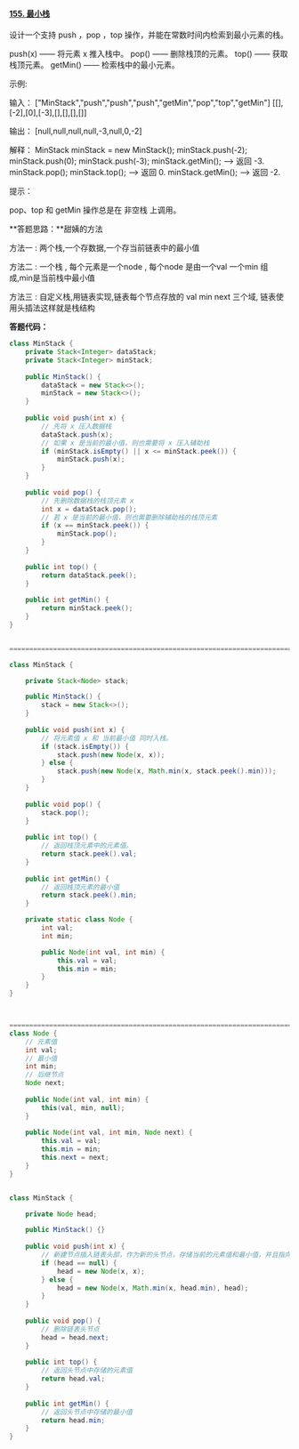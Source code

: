 #### [155. 最小栈](https://leetcode-cn.com/problems/min-stack/)

设计一个支持 push ，pop ，top 操作，并能在常数时间内检索到最小元素的栈。

push(x) —— 将元素 x 推入栈中。
pop() —— 删除栈顶的元素。
top() —— 获取栈顶元素。
getMin() —— 检索栈中的最小元素。


示例:

输入：
["MinStack","push","push","push","getMin","pop","top","getMin"]
[[],[-2],[0],[-3],[],[],[],[]]

输出：
[null,null,null,null,-3,null,0,-2]

解释：
MinStack minStack = new MinStack();
minStack.push(-2);
minStack.push(0);
minStack.push(-3);
minStack.getMin();   --> 返回 -3.
minStack.pop();
minStack.top();      --> 返回 0.
minStack.getMin();   --> 返回 -2.


提示：

pop、top 和 getMin 操作总是在 非空栈 上调用。



**答题思路：**甜姨的方法

方法一 : 两个栈,一个存数据,一个存当前链表中的最小值

方法二 : 一个栈 , 每个元素是一个node , 每个node 是由一个val 一个min 组成,min是当前栈中最小值

方法三 : 自定义栈,用链表实现,链表每个节点存放的 val  min  next 三个域, 链表使用头插法这样就是栈结构  

**答题代码：**

```java
class MinStack {
    private Stack<Integer> dataStack;
    private Stack<Integer> minStack;
    
    public MinStack() {
        dataStack = new Stack<>();
        minStack = new Stack<>();
    }
    
    public void push(int x) {
        // 先将 x 压入数据栈
        dataStack.push(x);
        // 如果 x 是当前的最小值，则也需要将 x 压入辅助栈
        if (minStack.isEmpty() || x <= minStack.peek()) {
            minStack.push(x);
        }
    }
    
    public void pop() {
        // 先删除数据栈的栈顶元素 x
        int x = dataStack.pop();
        // 若 x 是当前的最小值，则也需要删除辅助栈的栈顶元素
        if (x == minStack.peek()) {
            minStack.pop();
        }
    }
    
    public int top() {
        return dataStack.peek();
    }
    
    public int getMin() {
        return minStack.peek();
    }
}


=====================================================================================

class MinStack {

    private Stack<Node> stack;

    public MinStack() {
        stack = new Stack<>();
    }
    
    public void push(int x) {
        // 将元素值 x 和 当前最小值 同时入栈。
        if (stack.isEmpty()) {
            stack.push(new Node(x, x));
        } else {
            stack.push(new Node(x, Math.min(x, stack.peek().min)));
        }
    }
    
    public void pop() {
        stack.pop();
    }
    
    public int top() {
        // 返回栈顶元素中的元素值。
        return stack.peek().val;
    }
    
    public int getMin() {
        // 返回栈顶元素的最小值
        return stack.peek().min;
    }

    private static class Node {
        int val;
        int min;

        public Node(int val, int min) {
            this.val = val;
            this.min = min;
        }
    }
}



====================================================================================
class Node {
    // 元素值
    int val;
    // 最小值
    int min;
    // 后继节点
    Node next;
        
    public Node(int val, int min) {
        this(val, min, null);
    }
        
    public Node(int val, int min, Node next) {
        this.val = val;
        this.min = min;
        this.next = next;
    }
}


class MinStack {

    private Node head;

    public MinStack() {}
    
    public void push(int x) {
        // 新建节点插入链表头部，作为新的头节点，存储当前的元素值和最小值，并且指向之前的头节点。
        if (head == null) {
            head = new Node(x, x);
        } else {
            head = new Node(x, Math.min(x, head.min), head);
        }
    }
    
    public void pop() {
        // 删除链表头节点
        head = head.next;
    }
    
    public int top() {
        // 返回头节点中存储的元素值
        return head.val;
    }
    
    public int getMin() {
        // 返回头节点中存储的最小值
        return head.min;
    }
}

```

